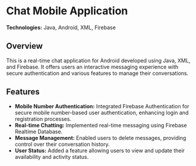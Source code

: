 # Chat Mobile Application

**Technologies:** Java, Android, XML, Firebase

## Overview

This is a real-time chat application for Android developed using Java, XML, and Firebase. It offers users an interactive messaging experience with secure authentication and various features to manage their conversations.

## Features

- **Mobile Number Authentication:** Integrated Firebase Authentication for secure mobile number-based user authentication, enhancing login and registration processes.
- **Real-time Chatting:** Implemented real-time messaging using Firebase Realtime Database.
- **Message Management:** Enabled users to delete messages, providing control over their conversation history.
- **User Status:** Added a feature allowing users to view and update their availability and activity status.




